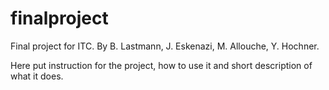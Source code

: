 # finalproject
Final project for ITC. By B. Lastmann, J. Eskenazi, M. Allouche, Y. Hochner.

Here put instruction for the project, how to use it and short description of what it does.
